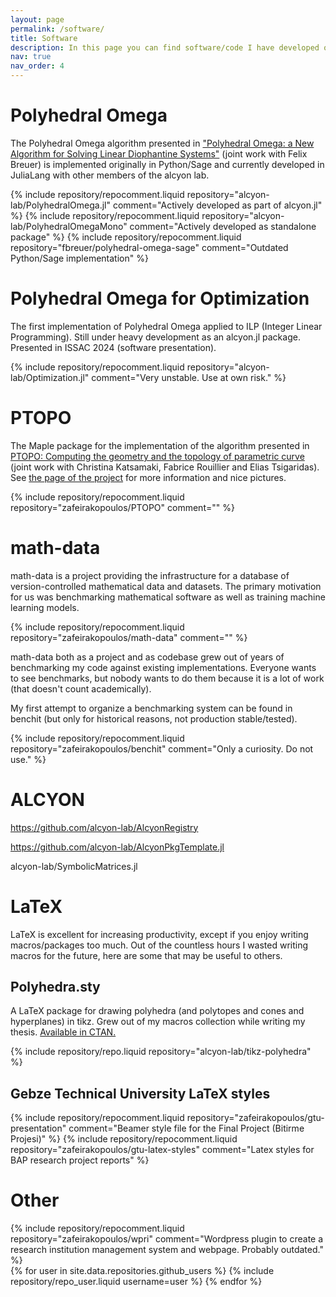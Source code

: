 ```yaml
---
layout: page
permalink: /software/
title: Software
description: In this page you can find software/code I have developed or contributed to (from a leading position). All projects are open source under either GNU GPL or MIT licenses (as indicated in each project). 
nav: true
nav_order: 4
---
```

 


# Polyhedral Omega

The Polyhedral Omega algorithm presented in ["Polyhedral Omega: a New Algorithm for Solving Linear Diophantine Systems"](https://link.springer.com/article/10.1007/s00026-017-0349-x) (joint work with Felix Breuer) is implemented originally in Python/Sage and currently developed in JuliaLang with other members of the alcyon lab.

<div class="repositories d-flex flex-wrap flex-md-row flex-column justify-content-between align-items-center">
    {% include repository/repocomment.liquid repository="alcyon-lab/PolyhedralOmega.jl" comment="Actively developed as part of alcyon.jl" %}
    {% include repository/repocomment.liquid repository="alcyon-lab/PolyhedralOmegaMono" comment="Actively developed as standalone package" %}
    {% include repository/repocomment.liquid repository="fbreuer/polyhedral-omega-sage" comment="Outdated Python/Sage implementation" %}
</div> 

# Polyhedral Omega for Optimization

The first implementation of Polyhedral Omega applied to ILP (Integer Linear Programming).
Still under heavy development as an alcyon.jl package.
Presented in ISSAC 2024 (software presentation).  

<div class="repositories d-flex flex-wrap flex-md-row flex-column justify-content-between align-items-center">
    {% include repository/repocomment.liquid repository="alcyon-lab/Optimization.jl" comment="Very unstable. Use at own risk." %}
</div> 


# PTOPO

The Maple package for the implementation of the algorithm presented in [PTOPO: Computing the geometry and the topology of parametric curve](https://doi.org/10.1016/j.jsc.2022.08.012) (joint work with Christina Katsamaki, Fabrice Rouillier and Elias Tsigaridas).
See [the page of the project](webusers.imj-prg.fr/~christina.katsamaki/ptopo/) for more information and nice pictures.

<div class="repositories d-flex flex-wrap flex-md-row flex-column justify-content-between align-items-center">
    {% include repository/repocomment.liquid repository="zafeirakopoulos/PTOPO" comment="" %}
</div> 



# math-data

math-data is a project providing the infrastructure for a database of version-controlled mathematical data and datasets.
The primary motivation for us was benchmarking mathematical software as well as training machine learning models.

<div class="repositories d-flex flex-wrap flex-md-row flex-column justify-content-between align-items-center">
    {% include repository/repocomment.liquid repository="zafeirakopoulos/math-data" comment="" %}
</div> 

math-data both as a project and as codebase grew out of years of benchmarking my code against existing implementations.
Everyone wants to see benchmarks, but nobody wants to do them because it is a lot of work (that doesn't count academically). 

My first attempt to organize a benchmarking system can be found in benchit (but only for historical reasons, not production stable/tested).
<div class="repositories d-flex flex-wrap flex-md-row flex-column justify-content-between align-items-center">
    {% include repository/repocomment.liquid repository="zafeirakopoulos/benchit" comment="Only a curiosity. Do not use." %}
</div> 


# ALCYON


https://github.com/alcyon-lab/AlcyonRegistry

https://github.com/alcyon-lab/AlcyonPkgTemplate.jl


alcyon-lab/SymbolicMatrices.jl
# LaTeX

LaTeX is excellent for increasing productivity, except if you enjoy writing macros/packages too much. 
Out of the countless hours I wasted writing macros for the future, here are some that may be useful to others.

## Polyhedra.sty

A LaTeX package for drawing polyhedra (and polytopes and cones and hyperplanes) in tikz. 
Grew out of my macros collection while writing my thesis.
[Available in CTAN.](https://ctan.org/pkg/polyhedra)

<div class="repositories d-flex flex-wrap flex-md-row flex-column justify-content-between align-items-center">
    {% include repository/repo.liquid repository="alcyon-lab/tikz-polyhedra" %}
</div> 

## Gebze Technical University LaTeX styles

 <div class="repositories d-flex flex-wrap flex-md-row flex-column justify-content-between align-items-center">
    {% include repository/repocomment.liquid repository="zafeirakopoulos/gtu-presentation" comment="Beamer style file for the Final Project (Bitirme Projesi)" %}
    {% include repository/repocomment.liquid repository="zafeirakopoulos/gtu-latex-styles" comment="Latex styles for BAP research project reports" %}
</div> 


# Other 


 <div class="repositories d-flex flex-wrap flex-md-row flex-column justify-content-between align-items-center">
    {% include repository/repocomment.liquid repository="zafeirakopoulos/wpri" comment="Wordpress plugin to create a research institution management system and webpage. Probably outdated." %}
</div> 





 
 
 

 <div class="repositories d-flex flex-wrap flex-md-row flex-column justify-content-between align-items-center">
  {% for user in site.data.repositories.github_users %}
    {% include repository/repo_user.liquid username=user %}
  {% endfor %}
</div>


 
